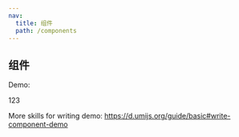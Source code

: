 ```yaml
---
nav:
  title: 组件
  path: /components
---
```


## 组件

Demo:

123

More skills for writing demo: https://d.umijs.org/guide/basic#write-component-demo
